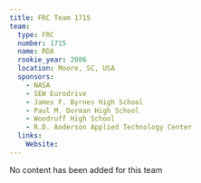 ```yaml
---
title: FRC Team 1715
team:
  type: FRC
  number: 1715
  name: RDA
  rookie_year: 2006
  location: Moore, SC, USA
  sponsors:
    - NASA
    - SEW Eurodrive
    - James F. Byrnes High School
    - Paul M. Dorman High School
    - Woodruff High School
    - R.D. Anderson Applied Technology Center
  links:
    Website: 
---
```

No content has been added for this team